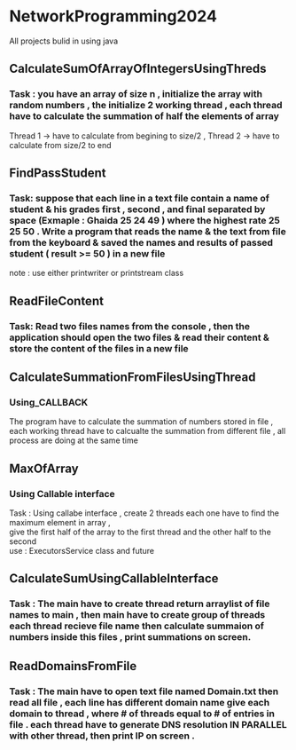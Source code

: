 # NetworkProgramming2024
All projects bulid in using java
## CalculateSumOfArrayOfIntegersUsingThreds 
### Task : you have an array of size n , initialize the array with random numbers , the initialize 2 working thread , each thread have to calculate the summation of half the elements of array 
Thread 1 -> have to calculate from begining to size/2 , Thread 2 -> have to calculate from size/2 to end 

## FindPassStudent
### Task: suppose that each line in a text file contain a name of student & his grades first , second , and final separated by space (Exmaple : Ghaida 25 24 49 ) where the highest rate 25 25 50 . Write a program that reads the name & the text from file from the keyboard & saved the names and results of passed student ( result >= 50 ) in a new file 
note : use either printwriter or printstream class

## ReadFileContent 
### Task: Read two files names from the console , then the application should open the two files & read their content  & store the content of the files in a new file 

## CalculateSummationFromFilesUsingThread
### Using_CALLBACK 
The program have to calculate the summation of numbers stored in file , each working thread  have to calcualte the summation from different file , all process are doing at  the same time

## MaxOfArray
### Using Callable interface
  Task : Using callabe interface  , create 2 threads each one have to find the maximum element in array ,   
    give the first half of the array to the first thread and the other half to the second  
    use : ExecutorsService class and future 

## CalculateSumUsingCallableInterface
### Task : The main have to create thread return arraylist of file names to main , then main have to create group of threads each thread recieve file name then calculate summaion of numbers inside this files , print summations on screen.

## ReadDomainsFromFile
### Task : The main have to open text file named Domain.txt then read all file , each line has different domain name give each domain to thread , where # of threads equal to # of entries in file . each thread have to generate DNS resolution IN PARALLEL with other thread, then print IP on screen .
